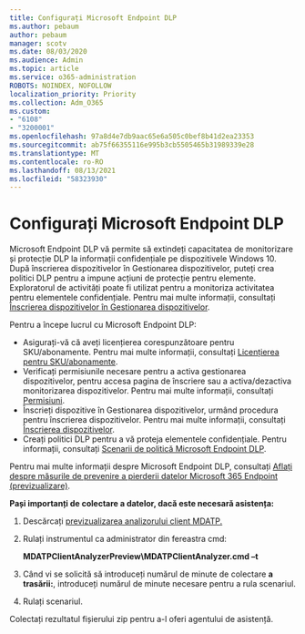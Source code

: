 ```yaml
---
title: Configurați Microsoft Endpoint DLP
ms.author: pebaum
author: pebaum
manager: scotv
ms.date: 08/03/2020
ms.audience: Admin
ms.topic: article
ms.service: o365-administration
ROBOTS: NOINDEX, NOFOLLOW
localization_priority: Priority
ms.collection: Adm_O365
ms.custom:
- "6108"
- "3200001"
ms.openlocfilehash: 97a8d4e7db9aac65e6a505c0bef8b41d2ea23353
ms.sourcegitcommit: ab75f66355116e995b3cb5505465b31989339e28
ms.translationtype: MT
ms.contentlocale: ro-RO
ms.lasthandoff: 08/13/2021
ms.locfileid: "58323930"
---
```

# <a name="configure-endpoint-dlp"></a>Configurați Microsoft Endpoint DLP

Microsoft Endpoint DLP vă permite să extindeți capacitatea de monitorizare și protecție DLP la informații confidențiale pe dispozitivele Windows 10. După înscrierea dispozitivelor în Gestionarea dispozitivelor, puteți crea politici DLP pentru a impune acțiuni de protecție pentru elemente. Exploratorul de activități poate fi utilizat pentru a monitoriza activitatea pentru elementele confidențiale. Pentru mai multe informații, consultați [Înscrierea dispozitivelor în Gestionarea dispozitivelor](https://docs.microsoft.com/microsoft-365/compliance/endpoint-dlp-getting-started#onboarding-devices-into-device-management).  

Pentru a începe lucrul cu Microsoft Endpoint DLP:

- Asigurați-vă că aveți licențierea corespunzătoare pentru SKU/abonamente. Pentru mai multe informații, consultați [Licențierea pentru SKU/abonamente](https://docs.microsoft.com/microsoft-365/compliance/endpoint-dlp-getting-started#skusubscriptions-licensing).
- Verificați permisiunile necesare pentru a activa gestionarea dispozitivelor, pentru accesa pagina de înscriere sau a activa/dezactiva monitorizarea dispozitivelor. Pentru mai multe informații, consultați [Permisiuni](https://docs.microsoft.com/microsoft-365/compliance/endpoint-dlp-getting-started#permissions).
- Înscrieți dispozitive în Gestionarea dispozitivelor, urmând procedura pentru înscrierea dispozitivelor. Pentru mai multe informații, consultați [Înscrierea dispozitivelor](https://docs.microsoft.com/microsoft-365/compliance/endpoint-dlp-getting-started#onboarding-devices). 
- Creați politici DLP pentru a vă proteja elementele confidențiale. Pentru informații, consultați [Scenarii de politică Microsoft Endpoint DLP](https://docs.microsoft.com/microsoft-365/compliance/endpoint-dlp-using?view=o365-worldwide#endpoint-dlp-policy-scenarios).

Pentru mai multe informații despre Microsoft Endpoint DLP, consultați [Aflați despre măsurile de prevenire a pierderii datelor Microsoft 365 Endpoint (previzualizare)](https://docs.microsoft.com/microsoft-365/compliance/endpoint-dlp-learn-about).

**Pași importanți de colectare a datelor, dacă este necesară asistența:**

1. Descărcați [previzualizarea analizorului client MDATP.](https://aka.ms/betamdatpanalyzer)
1. Rulați instrumentul ca administrator din fereastra cmd:

    **MDATPClientAnalyzerPreview\MDATPClientAnalyzer.cmd –t**

1. Când vi se solicită să introduceți numărul de minute de colectare **a trasării:**, introduceți numărul de minute necesare pentru a rula scenariul.
1. Rulați scenariul.

Colectați rezultatul fișierului zip pentru a-l oferi agentului de asistență.
